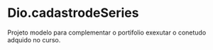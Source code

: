 # Dio.cadastrodeSeries
Projeto modelo para complementar o portifolio exexutar o conetudo adquido no curso.
